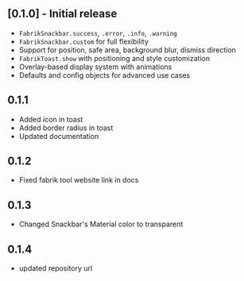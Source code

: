 ## [0.1.0] - Initial release

- `FabrikSnackbar.success`, `.error`, `.info`, `.warning`
- `FabrikSnackbar.custom` for full flexibility
- Support for position, safe area, background blur, dismiss direction
- `FabrikToast.show` with positioning and style customization
- Overlay-based display system with animations
- Defaults and config objects for advanced use cases

## 0.1.1

- Added icon in toast
- Added border radius in toast
- Updated documentation

## 0.1.2

- Fixed fabrik tool website link in docs

## 0.1.3

- Changed Snackbar's Material color to transparent

## 0.1.4

- updated repository url
